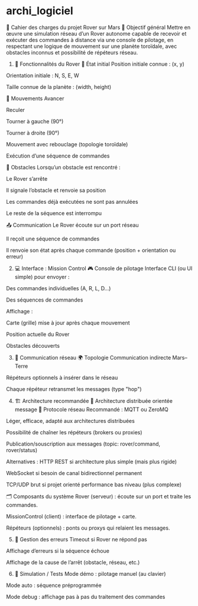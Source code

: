 # archi_logiciel

📄 Cahier des charges du projet Rover sur Mars
🎯 Objectif général
Mettre en œuvre une simulation réseau d’un Rover autonome capable de recevoir et exécuter des commandes à distance via une console de pilotage, en respectant une logique de mouvement sur une planète toroïdale, avec obstacles inconnus et possibilité de répéteurs réseau.

1. 🧠 Fonctionnalités du Rover
📍 État initial
Position initiale connue : (x, y)

Orientation initiale : N, S, E, W

Taille connue de la planète : (width, height)

🧭 Mouvements
Avancer

Reculer

Tourner à gauche (90°)

Tourner à droite (90°)

Mouvement avec rebouclage (topologie toroïdale)

Exécution d’une séquence de commandes

🧱 Obstacles
Lorsqu’un obstacle est rencontré :

Le Rover s’arrête

Il signale l’obstacle et renvoie sa position

Les commandes déjà exécutées ne sont pas annulées

Le reste de la séquence est interrompu

📤 Communication
Le Rover écoute sur un port réseau

Il reçoit une séquence de commandes

Il renvoie son état après chaque commande (position + orientation ou erreur)

2. 💻 Interface : Mission Control
🎮 Console de pilotage
Interface CLI (ou UI simple) pour envoyer :

Des commandes individuelles (A, R, L, D…)

Des séquences de commandes

Affichage :

Carte (grille) mise à jour après chaque mouvement

Position actuelle du Rover

Obstacles découverts

3. 📡 Communication réseau
🌍 Topologie
Communication indirecte Mars–Terre

Répéteurs optionnels à insérer dans le réseau

Chaque répéteur retransmet les messages (type "hop")

4. 🏗️ Architecture recommandée
🧱 Architecture distribuée orientée message
🔌 Protocole réseau
Recommandé : MQTT ou ZeroMQ

Léger, efficace, adapté aux architectures distribuées

Possibilité de chaîner les répéteurs (brokers ou proxies)

Publication/souscription aux messages (topic: rover/command, rover/status)

Alternatives :
HTTP REST si architecture plus simple (mais plus rigide)

WebSocket si besoin de canal bidirectionnel permanent

TCP/UDP brut si projet orienté performance bas niveau (plus complexe)

🗂️ Composants du système
Rover (serveur) : écoute sur un port et traite les commandes.

MissionControl (client) : interface de pilotage + carte.

Répéteurs (optionnels) : ponts ou proxys qui relaient les messages.

5. 🔐 Gestion des erreurs
Timeout si Rover ne répond pas

Affichage d’erreurs si la séquence échoue

Affichage de la cause de l’arrêt (obstacle, réseau, etc.)

6. 🧪 Simulation / Tests
Mode démo : pilotage manuel (au clavier)

Mode auto : séquence préprogrammée

Mode debug : affichage pas à pas du traitement des commandes